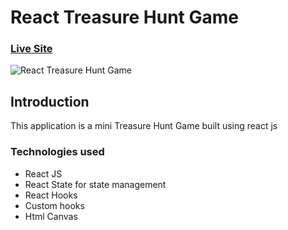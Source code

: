 # React Treasure Hunt Game

### [Live Site](https://upbeat-ritchie-7fb424.netlify.app)

![React Treasure Hunt Game](https://i.imgur.com/mf0Upmn.png)

## Introduction

This application is a mini Treasure Hunt Game built using react js

### Technologies used

- React JS
- React State for state management
- React Hooks
- Custom hooks
- Html Canvas
